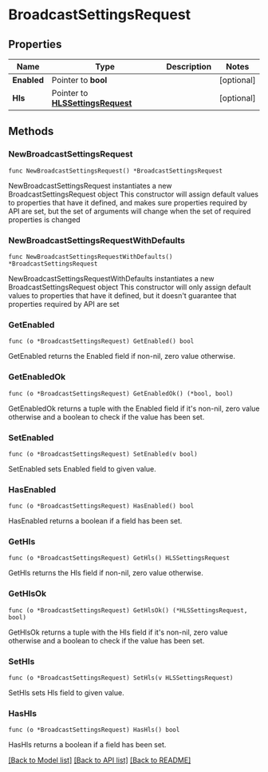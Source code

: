# BroadcastSettingsRequest

## Properties

Name | Type | Description | Notes
------------ | ------------- | ------------- | -------------
**Enabled** | Pointer to **bool** |  | [optional] 
**Hls** | Pointer to [**HLSSettingsRequest**](HLSSettingsRequest.md) |  | [optional] 

## Methods

### NewBroadcastSettingsRequest

`func NewBroadcastSettingsRequest() *BroadcastSettingsRequest`

NewBroadcastSettingsRequest instantiates a new BroadcastSettingsRequest object
This constructor will assign default values to properties that have it defined,
and makes sure properties required by API are set, but the set of arguments
will change when the set of required properties is changed

### NewBroadcastSettingsRequestWithDefaults

`func NewBroadcastSettingsRequestWithDefaults() *BroadcastSettingsRequest`

NewBroadcastSettingsRequestWithDefaults instantiates a new BroadcastSettingsRequest object
This constructor will only assign default values to properties that have it defined,
but it doesn't guarantee that properties required by API are set

### GetEnabled

`func (o *BroadcastSettingsRequest) GetEnabled() bool`

GetEnabled returns the Enabled field if non-nil, zero value otherwise.

### GetEnabledOk

`func (o *BroadcastSettingsRequest) GetEnabledOk() (*bool, bool)`

GetEnabledOk returns a tuple with the Enabled field if it's non-nil, zero value otherwise
and a boolean to check if the value has been set.

### SetEnabled

`func (o *BroadcastSettingsRequest) SetEnabled(v bool)`

SetEnabled sets Enabled field to given value.

### HasEnabled

`func (o *BroadcastSettingsRequest) HasEnabled() bool`

HasEnabled returns a boolean if a field has been set.

### GetHls

`func (o *BroadcastSettingsRequest) GetHls() HLSSettingsRequest`

GetHls returns the Hls field if non-nil, zero value otherwise.

### GetHlsOk

`func (o *BroadcastSettingsRequest) GetHlsOk() (*HLSSettingsRequest, bool)`

GetHlsOk returns a tuple with the Hls field if it's non-nil, zero value otherwise
and a boolean to check if the value has been set.

### SetHls

`func (o *BroadcastSettingsRequest) SetHls(v HLSSettingsRequest)`

SetHls sets Hls field to given value.

### HasHls

`func (o *BroadcastSettingsRequest) HasHls() bool`

HasHls returns a boolean if a field has been set.


[[Back to Model list]](../README.md#documentation-for-models) [[Back to API list]](../README.md#documentation-for-api-endpoints) [[Back to README]](../README.md)


